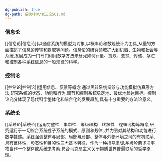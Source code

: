 ```yaml
---
dg-publish: true
dg-path: 系统科学/老三论SCI.md
---
```

### 信息论
[[信息论\|信息论]]以通信系统的模型为对象,以概率论和数理统计为工具,从量的方面描述了信息的传输和提取等问题。信息论的研究领域扩大到机器、生物和社会等系统,发展成为一门专门利用数学方法来研究如何计量、提取、变换、传递、存贮和控制各种系统信息的一般规律的科学。

### 控制论
[[控制论\|控制论]]运用信息、反馈等概念,通过黑箱系统辩识与功能模拟仿真等方法,研究系统的状态、功能和行为,调节和控制系统稳定地、最优地趋达目标。控制论充分体现了现代科学整体化和综合化的发展趋势,具有十分重要的方法论意义。

### 系统论
[[系统论\|系统论]]运用完整性、集中性、等级结构、终极性、逻辑同构等概念,研究适用于一切综合系统或子系统的模式、原则和规律,.并力图对其结构和功能进行数学描述。系统强调整体与局部、局部与局部、整体与外部环境之间的有机联系,具有整体性、动态性和目的性三大基本特征。作为一种指导思想,系统论要求把事物当作一个整体或系统来考察,符合马克思主义关于物质世界普遍联系的哲学原理。